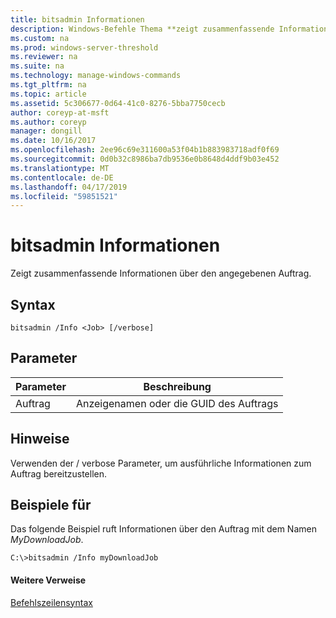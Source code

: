 ```yaml
---
title: bitsadmin Informationen
description: Windows-Befehle Thema **zeigt zusammenfassende Informationen zu den angegebenen Auftrag.** -Bitsadmin-Informationen
ms.custom: na
ms.prod: windows-server-threshold
ms.reviewer: na
ms.suite: na
ms.technology: manage-windows-commands
ms.tgt_pltfrm: na
ms.topic: article
ms.assetid: 5c306677-0d64-41c0-8276-5bba7750cecb
author: coreyp-at-msft
ms.author: coreyp
manager: dongill
ms.date: 10/16/2017
ms.openlocfilehash: 2ee96c69e311600a53f04b1b883983718adf0f69
ms.sourcegitcommit: 0d0b32c8986ba7db9536e0b8648d4ddf9b03e452
ms.translationtype: MT
ms.contentlocale: de-DE
ms.lasthandoff: 04/17/2019
ms.locfileid: "59851521"
---
```

# <a name="bitsadmin-info"></a>bitsadmin Informationen



Zeigt zusammenfassende Informationen über den angegebenen Auftrag.

## <a name="syntax"></a>Syntax

```
bitsadmin /Info <Job> [/verbose]
```

## <a name="parameters"></a>Parameter

|Parameter|Beschreibung|
|---------|-----------|
|Auftrag|Anzeigenamen oder die GUID des Auftrags|

## <a name="remarks"></a>Hinweise

Verwenden der / verbose Parameter, um ausführliche Informationen zum Auftrag bereitzustellen.

## <a name="BKMK_examples"></a>Beispiele für

Das folgende Beispiel ruft Informationen über den Auftrag mit dem Namen *MyDownloadJob*.
```
C:\>bitsadmin /Info myDownloadJob
```

#### <a name="additional-references"></a>Weitere Verweise

[Befehlszeilensyntax](command-line-syntax-key.md)